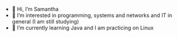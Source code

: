 - 👋 Hi, I’m Samantha
- 👀 I’m interested in programming, systems and networks and IT in general (I am still studying)
- 🌱 I’m currently learning Java and I am practicing on Linux


<!---
samieholmes01/samieholmes01 is a ✨ special ✨ repository because its `README.md` (this file) appears on your GitHub profile.
You can click the Preview link to take a look at your changes.
--->
